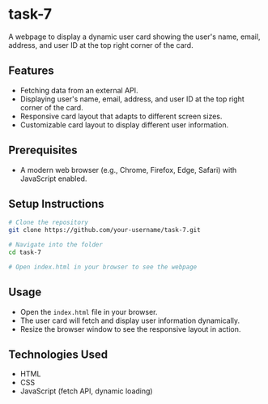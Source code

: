 # task-7

A webpage to display a dynamic user card showing the user's name, email, address, and user ID at the top right corner of the card.

## Features
- Fetching data from an external API.
- Displaying user's name, email, address, and user ID at the top right corner of the card.
- Responsive card layout that adapts to different screen sizes.
- Customizable card layout to display different user information.

## Prerequisites
- A modern web browser (e.g., Chrome, Firefox, Edge, Safari) with JavaScript enabled.

## Setup Instructions
```bash
# Clone the repository
git clone https://github.com/your-username/task-7.git

# Navigate into the folder
cd task-7

# Open index.html in your browser to see the webpage
```

## Usage
- Open the `index.html` file in your browser.
- The user card will fetch and display user information dynamically.
- Resize the browser window to see the responsive layout in action.

## Technologies Used
- HTML
- CSS
- JavaScript (fetch API, dynamic loading)
